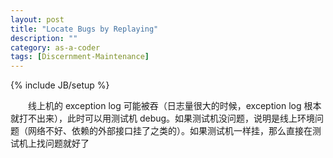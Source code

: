 ```yaml
---
layout: post
title: "Locate Bugs by Replaying"
description: ""
category: as-a-coder
tags: [Discernment-Maintenance]
---
```

{% include JB/setup %}

　　线上机的 exception log 可能被吞（日志量很大的时候，exception log 根本就打不出来），此时可以用测试机 debug。如果测试机没问题，说明是线上环境问题（网络不好、依赖的外部接口挂了之类的）。如果测试机一样挂，那么直接在测试机上找问题就好了